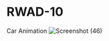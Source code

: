 # RWAD-10
Car Animation
![Screenshot (46)](https://user-images.githubusercontent.com/80274745/149153388-9b302233-1b5c-4b48-8847-6d95842ce5e4.png)
